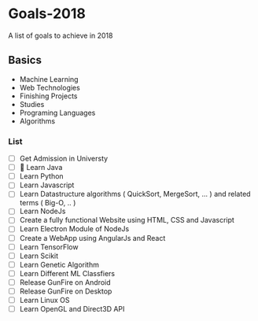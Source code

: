 # Goals-2018
A list of goals to achieve in 2018

## Basics
* Machine Learning
* Web Technologies
* Finishing Projects
* Studies
* Programing Languages
* Algorithms

### List
- [ ] Get Admission in Universty
- [ ] :book: Learn Java
- [ ] Learn Python
- [ ] Learn Javascript
- [ ] Learn Datastructure algorithms ( QuickSort, MergeSort, ... ) and related terms ( Big-O, .. )
- [ ] Learn NodeJs
- [ ] Create a fully functional Website using HTML, CSS and Javascript
- [ ] Learn Electron Module of NodeJs
- [ ] Create a WebApp using AngularJs and React
- [ ] Learn TensorFlow
- [ ] Learn Scikit
- [ ] Learn Genetic Algorithm
- [ ] Learn Different ML Classfiers
- [ ] Release GunFire on Android
- [ ] Release GunFire on Desktop
- [ ] Learn Linux OS
- [ ] Learn OpenGL and Direct3D API
